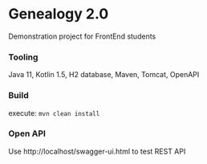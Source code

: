 # Genealogy 2.0
Demonstration project for FrontEnd students

### Tooling
Java 11, Kotlin 1.5, H2 database, Maven, Tomcat, OpenAPI

### Build
execute: `mvn clean install`

### Open API
Use http://localhost/swagger-ui.html to test REST API
